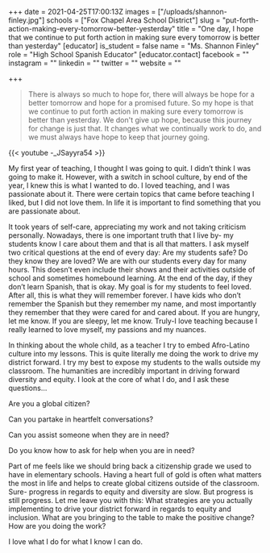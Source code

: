 +++
date = 2021-04-25T17:00:13Z
images = ["/uploads/shannon-finley.jpg"]
schools = ["Fox Chapel Area School District"]
slug = "put-forth-action-making-every-tomorrow-better-yesterday"
title = "One day, I hope that we continue to put forth action in making sure every tomorrow is better than yesterday"
[educator]
is_student = false
name = "Ms. Shannon Finley"
role = "High School Spanish Educator"
[educator.contact]
facebook = ""
instagram = ""
linkedin = ""
twitter = ""
website = ""

+++

> There is always so much to hope for, there will always be hope for a better tomorrow and hope for a promised future. So my hope is that we continue to put forth action in making sure every tomorrow is better than yesterday.  We don't give up hope, because this journey for change is just that. It changes what we continually work to do, and we must always have hope to keep that journey going.

{{< youtube -_JSayyra54 >}}

My first year of teaching, I thought I was going to quit. I didn’t think I was going to make it. However, with a switch in school culture, by end of the year, I knew this is what I wanted to do. I loved teaching, and I was passionate about it. There were certain topics that came before teaching I liked, but I did not love them. In life it is important to find something that you are passionate about.

It took years of self-care, appreciating my work and not taking criticism personally. Nowadays, there is one important truth that I live by- my students know I care about them and that is all that matters. I ask myself two critical questions at the end of every day: Are my students safe? Do they know they are loved? We are with our students every day for many hours. This doesn’t even include their shows and their activities outside of school and sometimes homebound learning. At the end of the day, if they don’t learn Spanish, that is okay. My goal is for my students to feel loved. After all, this is what they will remember forever. I have kids who don’t remember the Spanish but they remember my name, and most importantly they remember that they were cared for and cared about. If you are hungry, let me know. If you are sleepy, let me know. Truly-I love teaching because I really learned to love myself, my passions and my nuances.

In thinking about the whole child, as a teacher I try to embed Afro-Latino culture into my lessons. This is quite literally me doing the work to drive my district forward. I try my best to expose my students to the walls outside my classroom. The humanities are incredibly important in driving forward diversity and equity. I look at the core of what I do, and I ask these questions…

Are you a global citizen?

Can you partake in heartfelt conversations?

Can you assist someone when they are in need?

Do you know how to ask for help when you are in need?

Part of me feels like we should bring back a citizenship grade we used to have in elementary schools. Having a heart full of gold is often what matters the most in life and helps to create global citizens outside of the classroom. Sure- progress in regards to equity and diversity are slow. But progress is still progress. Let me leave you with this: What strategies are you actually implementing to drive your district forward in regards to equity and inclusion. What are you bringing to the table to make the positive change? How are you doing the work?

I love what I do for what I know I can do.
